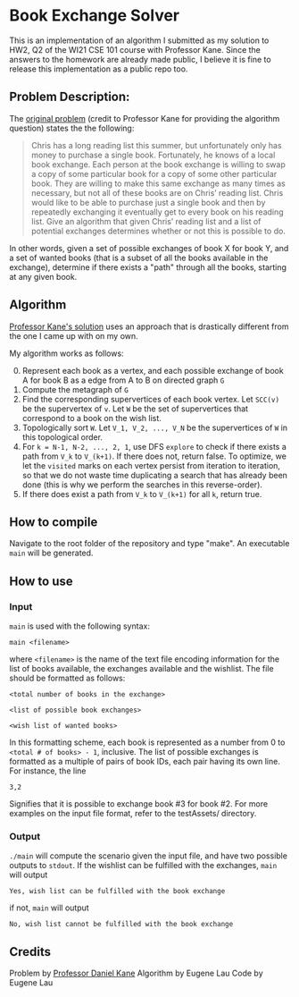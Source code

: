 # Book Exchange Solver

This is an implementation of an algorithm I submitted as my solution to
HW2, Q2 of the WI21 CSE 101 course with Professor Kane. Since the answers
to the homework are already made public, I believe it is fine to release this
implementation as a public repo too.

## Problem Description:

The [original problem](https://cseweb.ucsd.edu/~dakane/CSE101/Homework2.pdf)
(credit to Professor Kane for providing the algorithm question) states the
the following:

> Chris has a long reading list this summer, but unfortunately only
has money to purchase a single book. Fortunately, he knows of a local book exchange. Each person at the book
exchange is willing to swap a copy of some particular book for a copy of some other particular book. They
are willing to make this same exchange as many times as necessary, but not all of these books are on Chris’
reading list. Chris would like to be able to purchase just a single book and then by repeatedly exchanging it
eventually get to every book on his reading list. Give an algorithm that given Chris’ reading list and a list of
potential exchanges determines whether or not this is possible to do.

In other words, given a set of possible exchanges of book X for book Y,
and a set of wanted books (that is a subset of all the books available in the exchange),
determine if there exists a "path" through all the books, starting at any
given book.

## Algorithm

[Professor Kane's solution](https://cseweb.ucsd.edu/~dakane/CSE101/Solutions2.pdf)
uses an approach that is drastically different from the one I came up with
on my own.

My algorithm works as follows:

0. Represent each book as a vertex, and each possible exchange of book A for
book B as a edge from A to B on directed graph `G`
1. Compute the metagraph of `G`
2. Find the corresponding supervertices of each book vertex. Let `SCC(v)` be
the supervertex of `v`. Let `W` be the set of supervertices that correspond
to a book on the wish list.
3. Topologically sort `W`. Let `V_1, V_2, ..., V_N` be the
supervertices of `W` in this topological order.
4. For `k = N-1, N-2, ..., 2, 1`, use DFS `explore` to check if there exists
a path from `V_k` to `V_(k+1)`. If there does not, return false. To optimize,
we let the `visited` marks on each vertex persist from iteration to iteration,
so that we do not waste time duplicating a search that has already been done
(this is why we perform the searches in this reverse-order).
5. If there does exist a path from `V_k` to `V_(k+1)` for all `k`, return true.

## How to compile

Navigate to the root folder of the repository and type "make". An executable
`main` will be generated.

## How to use

### Input

`main` is used with the following syntax:

```
main <filename>
```

where `<filename>` is the name of the text file encoding information for the
list of books available, the exchanges available and the wishlist. The file
should be formatted as follows:

```
<total number of books in the exchange>

<list of possible book exchanges>

<wish list of wanted books>
```

In this formatting scheme, each book is represented as a number from 0 to
`<total # of books> - 1`, inclusive. The list of possible exchanges is formatted
 as a multiple of pairs of book IDs, each pair having its own line. For instance,
 the line

 ```
 3,2
 ```

Signifies that it is possible to exchange book \#3 for book \#2. For more
examples on the input file format, refer to the testAssets/ directory.

### Output

`./main` will compute the scenario given the input file, and have two
possible outputs to `stdout`. If the wishlist can be fulfilled
with the exchanges, `main` will output

```
Yes, wish list can be fulfilled with the book exchange
```

if not, `main` will output

```
No, wish list cannot be fulfilled with the book exchange
```

## Credits

Problem by [Professor Daniel Kane](https://cseweb.ucsd.edu/~dakane/)
Algorithm by Eugene Lau
Code by Eugene Lau
